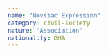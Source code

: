 ```yaml
---
name: "Novsiac Expression"
category: civil-society
nature: "Association"
nationality: GHA
---
```

    